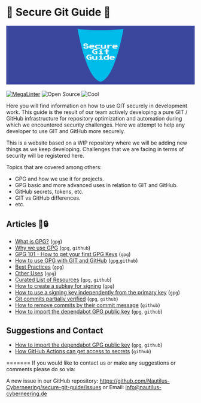 # 🚨 Secure Git Guide 🚨

![Index header](./media/HEADER/SGG-IndexHeader-1600x500.jpg)

[![MegaLinter](https://github.com/Nautilus-Cyberneering/GPG-Bootcamp/actions/workflows/mega-linter.yml/badge.svg)](https://github.com/Nautilus-Cyberneering/GPG-Bootcamp/actions/workflows/mega-linter.yml)
![Open Source](https://badgen.net/badge/Open%20Source/100%25/DA2CE7)
![Cool](https://badgen.net/badge/Cool/100%25/FF7F50)

Here you will find information on how to use GIT securely in development work.
This guide is the result of our team actively developing a pure GIT / GitHub infrastructure for repository optimization and automation during which we encountered security challenges.
Here we attempt to help any developer to use GIT and GitHub more securely.

This is a website based on a WIP repository where we will be adding new things as we keep developing.
Challenges that we are facing in terms of security will be registered here.

Topics that are covered among others:

- GPG and how we use it for projects.
- GPG basic and more advanced uses in relation to GIT and GitHub.
- GitHub secrets, tokens, etc.
- GIT vs GitHub differences.
- etc.

## Articles 🔑🔒

- [What is GPG?](./001_GPG-What-is-GPG.md) (`gpg`)
- [Why we use GPG](./002_GPG-Why-we-use-GPG.md) (`gpg`, `github`)
- [GPG 101 - How to get your first GPG Keys](./003-GPG-101-How-to-get-your-first-GPG-Keys.md) (`gpg`)
- [How to use GPG with GIT and GitHub](./004_GPG-How-to-use-GPG-with-GIT-and-GitHub.md) (`gpg`,`github`)
- [Best Practices](./005_GPG-Best-Practices.md) (`gpg`)
- [Other Uses](./006_GPG-Other-Uses.md) (`gpg`)
- [Curated List of Resources](./007_GPG-Curated-List-of-Resources.md) (`gpg`, `github`)
- [How to create a subkey for signing](./008_GPG-How-to-create-a-subkey-for-signing.md) (`gpg`)
- [How to use a signing key independently from the primary key](./009_GPG-How-to-use-a-signing-key-independently-from-primary-key.md) (`gpg`)
- [Git commits partially verified](./010_GPG-Git-commits-partially-verified.md) (`gpg`, `github`)
- [How to remove commits by their commit message](./011_How-to-remove-commits-by-commit-message.md) (`github`)
- [How to import the dependabot GPG public key](./012_How-to-import-the-dependabot-gpg-public-key.md) (`gpg`, `github`)

## Suggestions and Contact

- [How to import the dependabot GPG public key](./012_How-to-import-the-dependabot-gpg-public-key.md) (`gpg`, `github`)
- [How GitHub Actions can get access to secrets](./013_How-github-actions-can-get-access-to-secrets.md) (`github`)

=======
If you would like to contact us or make any suggestions or comments please do so via:

A new issue in our GitHub repository: <https://github.com/Nautilus-Cyberneering/secure-git-guide/issues>
or
Email: [info@nautilus-cyberneering.de](mailto:info@nautiluscyberneering.de)

